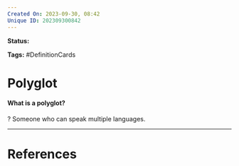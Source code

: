 ```yaml
---
Created On: 2023-09-30, 08:42
Unique ID: 202309300842
---
```

**Status:** 

**Tags:** #DefinitionCards 

# Polyglot


#### What is a polyglot?
?
Someone who can speak multiple languages. 
<!--SR:!2024-02-19,98,270-->



---
# References
